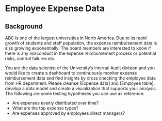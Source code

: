 # Employee Expense Data

## Background

ABC is one of the largest universities in North America. Due to its rapid growth of students and staff population, the expense reimbursement data is also growing exponentially. The board members are interested to know if there is any misconduct in the expense reimbursement process or potential risks, control failures etc.

You are the data scientist of the University’s Internal Audit division and you would like to create a dashboard to continuously monitor expense reimbursement data and find insights by cross checking the employee data from HR department. 
Please cleanse [Expense data] and [Employee table], develop a data model and create a visualization that supports your analysis. The following are some testing hypotheses you can use as reference:

- Are expenses evenly distributed over time?
- What are the top expense types?
- Are expenses approved by employees direct managers?
